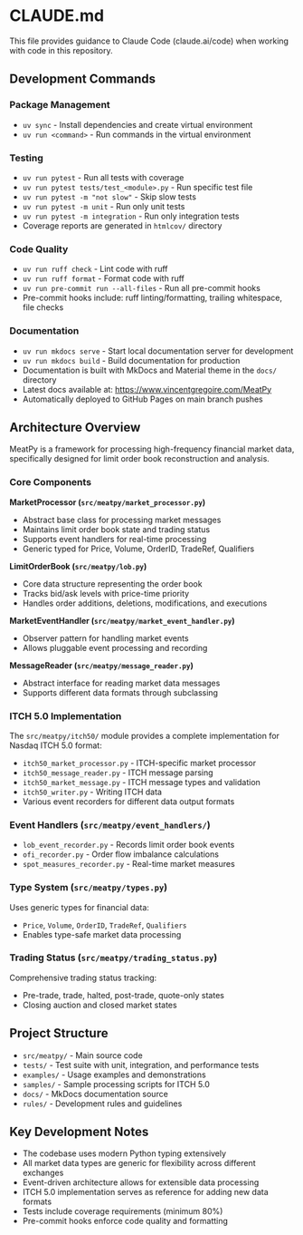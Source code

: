 # CLAUDE.md

This file provides guidance to Claude Code (claude.ai/code) when working with code in this repository.

## Development Commands

### Package Management
- `uv sync` - Install dependencies and create virtual environment
- `uv run <command>` - Run commands in the virtual environment

### Testing
- `uv run pytest` - Run all tests with coverage
- `uv run pytest tests/test_<module>.py` - Run specific test file
- `uv run pytest -m "not slow"` - Skip slow tests
- `uv run pytest -m unit` - Run only unit tests
- `uv run pytest -m integration` - Run only integration tests
- Coverage reports are generated in `htmlcov/` directory

### Code Quality
- `uv run ruff check` - Lint code with ruff
- `uv run ruff format` - Format code with ruff
- `uv run pre-commit run --all-files` - Run all pre-commit hooks
- Pre-commit hooks include: ruff linting/formatting, trailing whitespace, file checks

### Documentation
- `uv run mkdocs serve` - Start local documentation server for development
- `uv run mkdocs build` - Build documentation for production
- Documentation is built with MkDocs and Material theme in the `docs/` directory
- Latest docs available at: https://www.vincentgregoire.com/MeatPy
- Automatically deployed to GitHub Pages on main branch pushes

## Architecture Overview

MeatPy is a framework for processing high-frequency financial market data, specifically designed for limit order book reconstruction and analysis.

### Core Components

**MarketProcessor (`src/meatpy/market_processor.py`)**
- Abstract base class for processing market messages
- Maintains limit order book state and trading status
- Supports event handlers for real-time processing
- Generic typed for Price, Volume, OrderID, TradeRef, Qualifiers

**LimitOrderBook (`src/meatpy/lob.py`)**
- Core data structure representing the order book
- Tracks bid/ask levels with price-time priority
- Handles order additions, deletions, modifications, and executions

**MarketEventHandler (`src/meatpy/market_event_handler.py`)**
- Observer pattern for handling market events
- Allows pluggable event processing and recording

**MessageReader (`src/meatpy/message_reader.py`)**
- Abstract interface for reading market data messages
- Supports different data formats through subclassing

### ITCH 5.0 Implementation

The `src/meatpy/itch50/` module provides a complete implementation for Nasdaq ITCH 5.0 format:

- `itch50_market_processor.py` - ITCH-specific market processor
- `itch50_message_reader.py` - ITCH message parsing
- `itch50_market_message.py` - ITCH message types and validation
- `itch50_writer.py` - Writing ITCH data
- Various event recorders for different data output formats

### Event Handlers (`src/meatpy/event_handlers/`)

- `lob_event_recorder.py` - Records limit order book events
- `ofi_recorder.py` - Order flow imbalance calculations
- `spot_measures_recorder.py` - Real-time market measures

### Type System (`src/meatpy/types.py`)

Uses generic types for financial data:
- `Price`, `Volume`, `OrderID`, `TradeRef`, `Qualifiers`
- Enables type-safe market data processing

### Trading Status (`src/meatpy/trading_status.py`)

Comprehensive trading status tracking:
- Pre-trade, trade, halted, post-trade, quote-only states
- Closing auction and closed market states

## Project Structure

- `src/meatpy/` - Main source code
- `tests/` - Test suite with unit, integration, and performance tests
- `examples/` - Usage examples and demonstrations
- `samples/` - Sample processing scripts for ITCH 5.0
- `docs/` - MkDocs documentation source
- `rules/` - Development rules and guidelines

## Key Development Notes

- The codebase uses modern Python typing extensively
- All market data types are generic for flexibility across different exchanges
- Event-driven architecture allows for extensible data processing
- ITCH 5.0 implementation serves as reference for adding new data formats
- Tests include coverage requirements (minimum 80%)
- Pre-commit hooks enforce code quality and formatting
